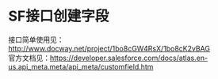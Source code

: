 # SF接口创建字段
接口简单使用见： http://www.docway.net/project/1bo8cGW4RsX/1bo8cK2vBAG  
官方文档见：https://developer.salesforce.com/docs/atlas.en-us.api_meta.meta/api_meta/customfield.htm   
